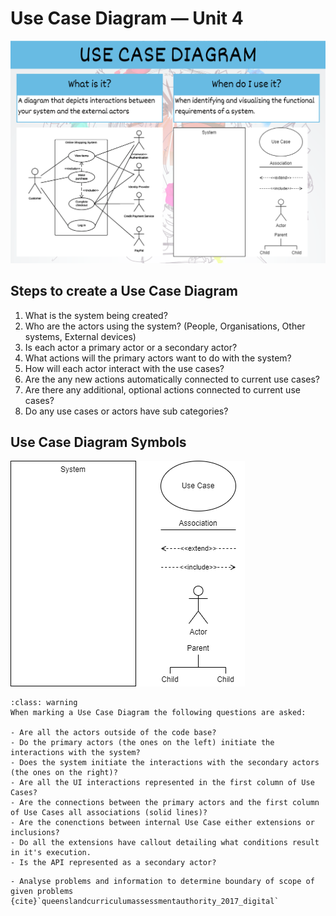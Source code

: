 # Use Case Diagram &mdash; Unit 4

![Use Case Diagram Summary](./assets/use_case_diagram.png)

## Steps to create a Use Case Diagram

1. What is the system being created?
2. Who are the actors using the system? (People, Organisations, Other systems, External devices)
3. Is each actor a primary actor or a secondary actor?
4. What actions will the primary actors want to do with the system?
5. How will each actor interact with the use cases?
6. Are the any new actions automatically connected to current use cases?
7. Are there any additional, optional actions connected to current use cases?
8. Do any use cases or actors have sub categories?

## Use Case Diagram Symbols

![Use Case Diagram Symbols](./assets/use_case_symbols.png)

```{admonition} Checking the Use Case Diagram for Unit 4
:class: warning
When marking a Use Case Diagram the following questions are asked:

- Are all the actors outside of the code base?
- Do the primary actors (the ones on the left) initiate the interactions with the system?
- Does the system initiate the interactions with the secondary actors (the ones on the right)?
- Are all the UI interactions represented in the first column of Use Cases?
- Are the connections between the primary actors and the first column of Use Cases all associations (solid lines)?
- Are the conenctions between internal Use Case either extensions or inclusions?
- Do all the extensions have callout detailing what conditions result in it's execution.
- Is the API represented as a secondary actor?
```

```{admonition} Unit 4 subject matter covered:
- Analyse problems and information to determine boundary of scope of given problems
{cite}`queenslandcurriculumassessmentauthority_2017_digital`
```